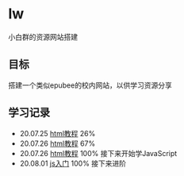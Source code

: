 # lw
小白群的资源网站搭建
## 目标
搭建一个类似epubee的校内网站，以供学习资源分享
## 学习记录
* 20.07.25  [html教程](https://www.imooc.com/learn/9)  26%
* 20.07.26  [html教程](https://www.imooc.com/learn/9)  67%
* 20.07.26  [html教程](https://www.imooc.com/learn/9)  100% 接下来开始学JavaScript
* 20.08.01  [js入门](https://www.imooc.com/learn/36)  100% 接下来进阶